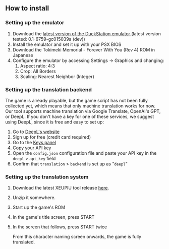 ## How to install

### Setting up the emulator

1. Download the [latest version of the DuckStation emulator ](https://www.duckstation.org/)(latest version tested: 0.1-6759-gc015039a (dev))
2. Install the emulator and set it up with your PSX BIOS
3. Download the Tokimeki Memorial - Forever With You (Rev 4) ROM in Japanese
4. Configure the emulator by accessing Settings -> Graphics and changing:
	1. Aspect ratio: 4:3
	2. Crop: All Borders
	3. Scaling: Nearest Neighbor (Integer)

### Setting up the translation backend

The game is already playable, but the game script has not been fully collected yet, which means that only machine translation works for now. Our tool supports machine translation via Google Translate, OpenAI's GPT, or DeepL. If you don't have a key for one of these services, we suggest using DeepL, since it is free and easy to set up:

1. Go to [DeepL's website](https://www.deepl.com/en/pro-api?cta=header-pro-api)
2. Sign up for free (credit card required)
3. Go to the [Keys panel](https://www.deepl.com/your-account/keys)
4. Copy your API key 
5. Open the `config.json` configuration file and paste your API key in the `deepl` > `api_key` field
6. Confirm that `translation` > `backend` is set up as "`deepl`"

### Setting up the translation system

1. Download the latest XEUPIU tool release [here](https://github.com/vgarciasc/xeupiu).
2. Unzip it somewhere.
3. Start up the game's ROM
4. In the game's title screen, press START
5. In the screen that follows, press START twice
   
   From this character naming screen onwards, the game is fully translated. 
